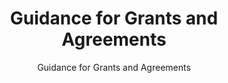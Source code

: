 ---
layout: resources-landing
title: "Guidance for Grants and Agreements"
subtitle: "Guidance for Grants and Agreements"
filters: federal-financial-assistance uniform-guidance-2-cfr-200 guidance omb 2020
external_link: https://www.federalregister.gov/documents/2020/08/13/2020-17468/guidance-for-grants-and-agreements
---